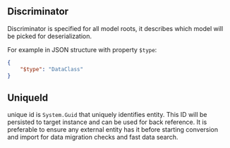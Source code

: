 ## Discriminator

Discriminator is specified for all model roots, it describes which model will be picked for deserialization.

For example in JSON structure with property `$type`:
```json
{
    "$type": "DataClass"    
}
```

## UniqueId

unique id is `System.Guid` that uniquely identifies entity. This ID will be persisted to target instance and can be used for back reference. It is preferable to ensure any external entity has it before starting conversion and import for data migration checks and fast data search.